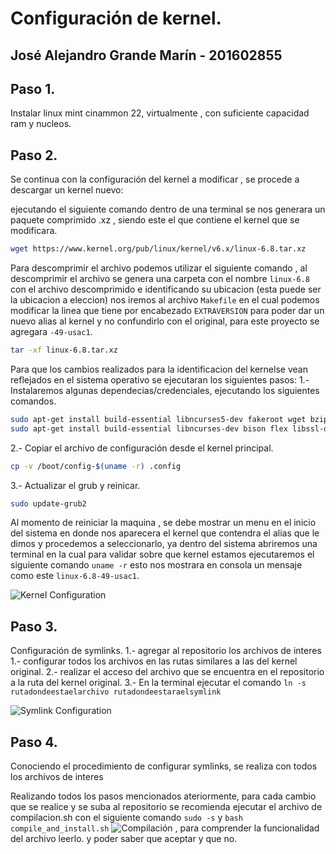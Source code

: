 # Configuración de kernel.

## José Alejandro Grande Marín - 201602855

## Paso 1.
Instalar linux mint cinammon 22, virtualmente , con suficiente capacidad ram y nucleos.

## Paso 2.
Se continua con la configuración del kernel a modificar , se procede a descargar un kernel nuevo:

ejecutando el siguiente comando dentro de una terminal se nos generara un paquete comprimido .xz , siendo este el que contiene el kernel que se modificara.

```bash
wget https://www.kernel.org/pub/linux/kernel/v6.x/linux-6.8.tar.xz
```



Para descomprimir el archivo podemos utilizar el siguiente comando , al descomprimir el archivo se genera una carpeta con el nombre `linux-6.8` con el archivo descomprimido e identificando su ubicacion (esta puede ser la ubicacion a eleccion) nos iremos al archivo `Makefile` en el cual podemos modificar la linea que tiene por encabezado `EXTRAVERSION` para poder dar un nuevo alias al kernel y no confundirlo con el original, para este proyecto se agregara  `-49-usac1`.

```bash
tar -xf linux-6.8.tar.xz
```

Para que los cambios realizados para la identificacion del kernelse vean reflejados en el sistema operativo se ejecutaran los siguientes pasos:
1.- Instalaremos algunas dependecias/credenciales, ejecutando los siguientes comandos.

```bash
sudo apt-get install build-essential libncurses5-dev fakeroot wget bzip2 openssl
sudo apt-get install build-essential libncurses-dev bison flex libssl-dev libelf-dev
```

2.- Copiar el archivo de configuración desde el kernel principal.

```bash
cp -v /boot/config-$(uname -r) .config
```
3.- Actualizar el grub y reinicar.
```bash
sudo update-grub2
```

Al momento de reiniciar la maquina , se debe mostrar un menu en el inicio del sistema en donde nos aparecera el kernel que contendra el alias que le dimos y procedemos a seleccionarlo, ya dentro del sistema abriremos una terminal en la cual para validar sobre que kernel estamos ejecutaremos el siguiente comando `uname -r` esto nos mostrara en consola un mensaje como este `linux-6.8-49-usac1`.

![Kernel Configuration](https://github.com/AlejooMariin/SOPES2_PROYECTO1/blob/main/Documentaci%C3%B3n/imagenes/Imagen_1.jpg)

## Paso 3.
Configuración de symlinks.
1.- agregar al repositorio los archivos de interes
1.- configurar todos los archivos en las rutas similares a las del kernel original. 
2.- realizar el acceso del archivo que se encuentra en el repositorio a la ruta del kernel original.
3.- En la terminal ejecutar el comando `ln -s rutadondeestaelarchivo rutadondeestaraelsymlink`

![Symlink Configuration](https://github.com/AlejooMariin/SOPES2_PROYECTO1/blob/main/Documentaci%C3%B3n/imagenes/Imagen_2.png)

## Paso 4.
Conociendo el procedimiento de configurar symlinks, se realiza con todos los archivos de interes

Realizando todos los pasos mencionados ateriormente, para cada cambio que se realice y se suba al repositorio se recomienda ejecutar el archivo de compilacion.sh con el siguiente comando `sudo -s` y `bash compile_and_install.sh` ![Compilación](https://github.com/AlejooMariin/SOPES2_PROYECTO1/blob/main/Documentaci%C3%B3n/imagenes/Imagen_3.png) , para comprender la funcionalidad del archivo leerlo. y poder saber que aceptar y que no. 
